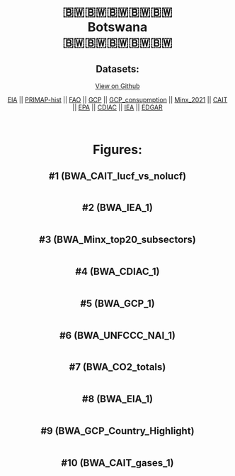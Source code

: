 
<center>
<h1 align="center">
🇧🇼🇧🇼🇧🇼🇧🇼🇧🇼
<br>
Botswana
<br>
🇧🇼🇧🇼🇧🇼🇧🇼🇧🇼
</h1>
<h2>Datasets:</h2>
<p><a href="https://github.com/dquintani/GreenhouseData/tree/master/country_data/BWA_Botswana/data">View on Github</a>
<br></p><p><a href="data/BWA_EIA.csv">EIA</a> || <a href="data/BWA_PRIMAP-hist.csv">PRIMAP-hist</a> || <a href="data/BWA_FAO.csv">FAO</a> || <a href="data/BWA_GCP.csv">GCP</a> || <a href="data/BWA_GCP_consupmption.csv">GCP_consupmption</a> || <a href="data/BWA_Minx_2021.csv">Minx_2021</a> || <a href="data/BWA_CAIT.csv">CAIT</a> || <a href="data/BWA_EPA.csv">EPA</a> || <a href="data/BWA_CDIAC.csv">CDIAC</a> || <a href="data/BWA_IEA.csv">IEA</a> || <a href="data/BWA_EDGAR.csv">EDGAR</a></p><p><br></p>
<h1>Figures:</h1><h2>#1 (BWA_CAIT_lucf_vs_nolucf)</h2>
<p><img alt="" src="figures/BWA_CAIT_lucf_vs_nolucf.png" /></p><h2>#2 (BWA_IEA_1)</h2>
<p><img alt="" src="figures/BWA_IEA_1.png" /></p><h2>#3 (BWA_Minx_top20_subsectors)</h2>
<p><img alt="" src="figures/BWA_Minx_top20_subsectors.png" /></p><h2>#4 (BWA_CDIAC_1)</h2>
<p><img alt="" src="figures/BWA_CDIAC_1.png" /></p><h2>#5 (BWA_GCP_1)</h2>
<p><img alt="" src="figures/BWA_GCP_1.png" /></p><h2>#6 (BWA_UNFCCC_NAI_1)</h2>
<p><img alt="" src="figures/BWA_UNFCCC_NAI_1.png" /></p><h2>#7 (BWA_CO2_totals)</h2>
<p><img alt="" src="figures/BWA_CO2_totals.png" /></p><h2>#8 (BWA_EIA_1)</h2>
<p><img alt="" src="figures/BWA_EIA_1.png" /></p><h2>#9 (BWA_GCP_Country_Highlight)</h2>
<p><img alt="" src="figures/BWA_GCP_Country_Highlight.png" /></p><h2>#10 (BWA_CAIT_gases_1)</h2>
<p><img alt="" src="figures/BWA_CAIT_gases_1.png" /></p>